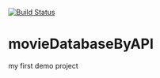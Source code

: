[![Build Status](https://norbertvamos.visualstudio.com/PipelineLearn/_apis/build/status/PipelineLearn?branchName=master)](https://norbertvamos.visualstudio.com/PipelineLearn/_build/latest?definitionId=3&branchName=master)
# movieDatabaseByAPI
my first demo project
